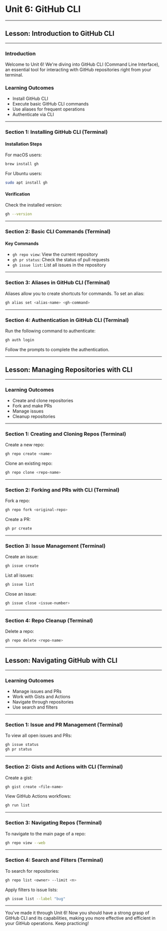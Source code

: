 # Unit 6: GitHub CLI

---

## Lesson: Introduction to GitHub CLI

---

### Introduction

Welcome to Unit 6! We're diving into GitHub CLI (Command Line Interface), an essential tool for interacting with GitHub repositories right from your terminal.

### Learning Outcomes

- Install GitHub CLI
- Execute basic GitHub CLI commands
- Use aliases for frequent operations
- Authenticate via CLI

---

### Section 1: Installing GitHub CLI (Terminal)

#### Installation Steps

For macOS users:
```bash
brew install gh
```

For Ubuntu users:
```bash
sudo apt install gh
```

#### Verification

Check the installed version:
```bash
gh --version
```

---

### Section 2: Basic CLI Commands (Terminal)

#### Key Commands

- `gh repo view`: View the current repository
- `gh pr status`: Check the status of pull requests
- `gh issue list`: List all issues in the repository

---

### Section 3: Aliases in GitHub CLI (Terminal)

Aliases allow you to create shortcuts for commands. To set an alias:

```bash
gh alias set <alias-name> <gh-command>
```

---

### Section 4: Authentication in GitHub CLI (Terminal)

Run the following command to authenticate:

```bash
gh auth login
```

Follow the prompts to complete the authentication.

---

## Lesson: Managing Repositories with CLI

---

### Learning Outcomes

- Create and clone repositories
- Fork and make PRs
- Manage issues
- Cleanup repositories

---

### Section 1: Creating and Cloning Repos (Terminal)

Create a new repo:

```bash
gh repo create <name>
```

Clone an existing repo:

```bash
gh repo clone <repo-name>
```

---

### Section 2: Forking and PRs with CLI (Terminal)

Fork a repo:

```bash
gh repo fork <original-repo>
```

Create a PR:

```bash
gh pr create
```

---

### Section 3: Issue Management (Terminal)

Create an issue:

```bash
gh issue create
```

List all issues:

```bash
gh issue list
```

Close an issue:

```bash
gh issue close <issue-number>
```

---

### Section 4: Repo Cleanup (Terminal)

Delete a repo:

```bash
gh repo delete <repo-name>
```

---

## Lesson: Navigating GitHub with CLI

---

### Learning Outcomes

- Manage issues and PRs
- Work with Gists and Actions
- Navigate through repositories
- Use search and filters

---

### Section 1: Issue and PR Management (Terminal)

To view all open issues and PRs:

```bash
gh issue status
gh pr status
```

---

### Section 2: Gists and Actions with CLI (Terminal)

Create a gist:

```bash
gh gist create <file-name>
```

View GitHub Actions workflows:

```bash
gh run list
```

---

### Section 3: Navigating Repos (Terminal)

To navigate to the main page of a repo:

```bash
gh repo view --web
```

---

### Section 4: Search and Filters (Terminal)

To search for repositories:

```bash
gh repo list <owner> --limit <n>
```

Apply filters to issue lists:

```bash
gh issue list --label "bug"
```

---

You've made it through Unit 6! Now you should have a strong grasp of GitHub CLI and its capabilities, making you more effective and efficient in your GitHub operations. Keep practicing!